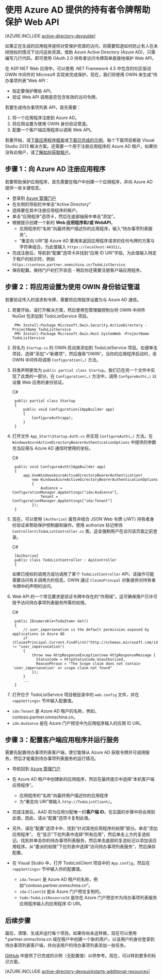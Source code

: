 <properties
    pageTitle="Azure AD .NET Web API 入门 | Azure"
    description="如何生成一个与 Azure AD 集成以进行身份验证和授权的 .NET MVC Web API。"
    services="active-directory"
    documentationcenter=".net"
    author="dstrockis"
    manager="mbaldwin"
    editor="" />
<tags
    ms.assetid="67e74774-1748-43ea-8130-55275a18320f"
    ms.service="active-directory"
    ms.workload="identity"
    ms.tgt_pltfrm="na"
    ms.devlang="dotnet"
    ms.topic="article"
    ms.date="01/23/2017"
    wacn.date="03/13/2017"
    ms.author="dastrock" />  


# 使用 Azure AD 提供的持有者令牌帮助保护 Web API
[AZURE.INCLUDE [active-directory-devguide](../../includes/active-directory-devguide.md)]

如果正在生成的应用程序提供对受保护资源的访问，则需要知道如何防止有人在未经授权的情况下访问这些资源。借助 Azure Active Directory (Azure AD)，只需编写几行代码，即可使用 OAuth 2.0 持有者访问令牌简单直接地保护 Web API。

在 ASP.NET Web 应用中，可以使用 .NET Framework 4.5 中包含的社区驱动 OWIN 中间件的 Microsoft 实现来完成保护。现在，我们将使用 OWIN 来生成“待办事项列表”Web API：

- 指定要保护哪些 API。
- 验证 Web API 调用是否包含有效的访问令牌。

若要生成待办事项列表 API，首先需要：

1. 将一个应用程序注册到 Azure AD。
2. 将应用设置为使用 OWIN 身份验证管道。
3. 配置一个客户端应用程序以调用 Web API。

若要开始，请[下载应用程序框架](https://github.com/AzureADQuickStarts/WebAPI-Bearer-DotNet/archive/skeleton.zip)或[下载已完成的示例](https://github.com/AzureADQuickStarts/WebAPI-Bearer-DotNet/archive/complete.zip)。每个下载项目都是 Visual Studio 2013 解决方案。还需要一个用于注册应用程序的 Azure AD 租户。如果你没有此租户，请[了解如何获取租户](/documentation/articles/active-directory-howto-tenant/)。

## 步骤 1：向 Azure AD 注册应用程序
若要帮助保护应用程序，首先需要在租户中创建一个应用程序，并向 Azure AD 提供一些关键信息。

-	登录到 [Azure 管理门户](https://manage.windowsazure.cn)
-	在左侧的导航栏中单击“Active Directory”
-	选择要在其中注册应用程序的租户。
-	单击“应用程序”选项卡，然后在底部抽屉中单击“添加”。
-	根据提示创建一个新的 **Web 应用程序和/或 WebAPI**。
    -	应用程序的“名称”向最终用户描述你的应用程序。输入“待办事项列表服务”。
    -	“重定向 URI”是 Azure AD 要用来返回应用程序请求的任何令牌的方案与字符串组合。为此值输入 `https://localhost:44321/`。
-	完成注册后，导航到“配置”选项卡并找到“应用 ID URI”字段。为此值输入特定于租户的标识符，例如 `https://contoso.partner.onmschina.cn/TodoListService`
- 保存配置。保持门户的打开状态 - 稍后你还需要注册客户端应用程序。

## 步骤 2：将应用设置为使用 OWIN 身份验证管道
若要验证传入的请求和令牌，需要将应用程序设置为与 Azure AD 通信。

1. 若要开始，请打开解决方案，然后使用包管理器控制台将 OWIN 中间件 NuGet 包添加到 TodoListService 项目。


		PM> Install-Package Microsoft.Owin.Security.ActiveDirectory -ProjectName TodoListService
		PM> Install-Package Microsoft.Owin.Host.SystemWeb -ProjectName TodoListService


2. 将名为 `Startup.cs` 的 OWIN 启动类添加到 TodoListService 项目。右键单击项目，选择“添加”>“新建项”，然后搜索“OWIN”。当你的应用程序启动时，该 OWIN 中间件将调用 `Configuration(…)` 方法。

3. 将类声明更改为 `public partial class Startup`。我们已在另一个文件中实现了此类的一部分。在 `Configuration(…)` 方法中，调用 `ConfgureAuth(…)` 以设置 Web 应用的身份验证。

	C#

		public partial class Startup
		{
			public void Configuration(IAppBuilder app)
			{
				ConfigureAuth(app);
			}
		}


4. 打开文件 `App_Start\Startup.Auth.cs` 并实现 `ConfigureAuth(…)` 方法。在 `WindowsAzureActiveDirectoryBearerAuthenticationOptions` 中提供的参数充当应用与 Azure AD 通信时使用的坐标。

	C#

		public void ConfigureAuth(IAppBuilder app)
		{
			app.UseWindowsAzureActiveDirectoryBearerAuthentication(
				new WindowsAzureActiveDirectoryBearerAuthenticationOptions
				{
					Audience = ConfigurationManager.AppSettings["ida:Audience"],
					Tenant = ConfigurationManager.AppSettings["ida:Tenant"]
				});
		}


5. 现在，可以使用 `[Authorize]` 属性并结合 JSON Web 令牌 (JWT) 持有者身份验证来帮助保护控制器和操作。使用 authorize 标记修饰 `Controllers\TodoListController.cs` 类。这会强制用户在访问该页面之前登录。

	C#

		[Authorize]
		public class TodoListController : ApiController
		{


    如果已授权的调用方成功调用了某个 `TodoListController` API，该操作可能需要访问有关调用方的信息。OWIN 通过 `ClaimsPrincpal` 对象提供对持有者令牌中的声明的访问。

6. Web API 的一个常见要求是验证令牌中存在的“作用域”。这可确保用户已许可授予访问待办事项列表服务所需的权限。

	C#

		public IEnumerable<TodoItem> Get()
		{
			// user_impersonation is the default permission exposed by applications in Azure AD
			if (ClaimsPrincipal.Current.FindFirst("http://schemas.microsoft.com/identity/claims/scope").Value != "user_impersonation")
			{
				throw new HttpResponseException(new HttpResponseMessage {
				  StatusCode = HttpStatusCode.Unauthorized,
				  ReasonPhrase = "The Scope claim does not contain 'user_impersonation' or scope claim not found"
				});
			}
			...
		}


7. 打开位于 TodoListService 项目根目录中的 `web.config` 文件，并在 `<appSettings>` 节中输入配置值。
  - `ida:Tenant` 是 Azure AD 租户的名称，例如，contoso.partner.onmschina.cn。
  - `ida:Audience` 是在 Azure 门户预览中为应用程序输入的应用 ID URI。

## 步骤 3：配置客户端应用程序并运行服务
需要先配置待办事项列表客户端，使它能够从 Azure AD 获取令牌并可调用服务，然后才能看到待办事项列表服务的运行情况。

- 导航回到 [Azure 管理门户](https://manage.windowsazure.cn)
- 在 Azure AD 租户中创建新的应用程序，然后在最终提示中选择“本机客户端应用程序”。
    -	应用程序的“名称”向最终用户描述你的应用程序
    -	为“重定向 URI”值输入 `http://TodoListClient/`。
- 完成注册后，AAD 将为应用分配唯一的**客户端 ID**。在后面的步骤中将会用到此值，因此，请从“配置”选项卡复制此值。
- 另外，请在“配置”选项卡中，找到“针对其他应用程序的权限”部分。单击“添加应用程序”。 在“显示”下拉列表中选择“所有应用”，然后单击上方的复选标记。找到并单击你的待办事项列表服务，然后单击底部的复选标记以添加该应用程序。从“委派的权限”下拉列表中选择“访问待办事项列表服务”，然后保存配置。

- 在 Visual Studio 中，打开 TodoListClient 项目中的 `App.config`，然后在 `<appSettings>` 节中输入你的配置值。
  
  - `ida:Tenant` 是 Azure AD 租户的名称，例如“contoso.partner.onmschina.cn”。
  - `ida:ClientId` 是从 Azure 门户预览复制的。
  - `todo:TodoListResourceId` 是你在 Azure 门户预览中为待办事项列表服务应用程序输入的应用程序 ID URI。

## 后续步骤
最后，清理、生成并运行每个项目。如果你尚未这样做，现在可以使用 *.partner.onmschina.cn 域在租户中创建一个新的用户。以该用户的身份登录到待办事项列表客户端，并向该用户的待办事项列表添加一些任务。

[GitHub](https://github.com/AzureADQuickStarts/WebAPI-Bearer-DotNet/archive/complete.zip) 中提供了已完成的示例（无配置值）以供参考。现在，可以转到更多的标识方案。

[AZURE.INCLUDE [active-directory-devquickstarts-additional-resources](../../includes/active-directory-devquickstarts-additional-resources.md)]

<!---HONumber=Mooncake_0306_2017-->
<!---Update_Description: wording update -->